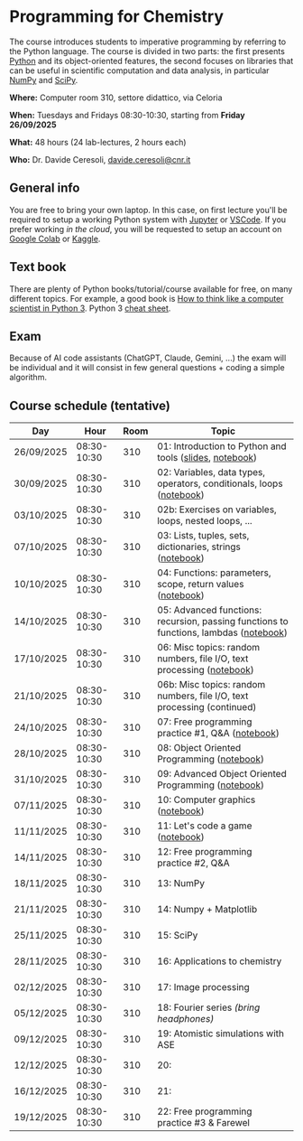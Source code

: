 # Programming for Chemistry
The course introduces students to imperative programming by referring to the Python language.
The course is divided in two parts: the first presents [Python](https://www.python.org) and its object-oriented features,
the second focuses on libraries that can be useful in scientific computation and data analysis,
in particular [NumPy](https://numpy.org) and [SciPy](https://scipy.org).

**Where:** Computer room 310, settore didattico, via Celoria

**When:**  Tuesdays and Fridays 08:30-10:30, starting from **Friday 26/09/2025**

**What:**  48 hours (24 lab-lectures, 2 hours each)

**Who:**   Dr. Davide Ceresoli, [davide.ceresoli@cnr.it](mailto:davide.ceresoli@cnr.it)

## General info
You are free to bring your own laptop. In this case, on first lecture you'll be required to setup
a working Python system with [Jupyter](https://jupyter.org) or [VSCode](https://code.visualstudio.com).
If you prefer working *in the cloud*, you will be requested to setup an account on [Google Colab](https://colab.research.google.com/) or [Kaggle](https://www.kaggle.com/).

## Text book
There are plenty of Python books/tutorial/course available for free, on many different topics.
For example, a good book is [How to think like a computer scientist in Python 3](https://openbookproject.net/thinkcs/python/english3e/). Python 3 [cheat sheet](python3-cheat-sheet-en-latest.pdf).

## Exam
Because of AI code assistants (ChatGPT, Claude, Gemini, ...) the exam will be individual and it will
consist in few general questions + coding a simple algorithm.

## Course schedule (tentative)

| Day  | Hour  | Room  | Topic  |
|---|---|---|---|
| 26/09/2025  | 08:30-10:30  | 310  | 01: Introduction to Python and tools ([slides](https://raw.githubusercontent.com/dceresoli/2025-Programming/main/lec01-slides/lec01-slides.pdf), [notebook](lec01.zip)) |
| 30/09/2025  | 08:30-10:30  | 310  | 02: Variables, data types, operators, conditionals, loops ([notebook](lec02.zip)) |
| 03/10/2025  | 08:30-10:30  | 310  | 02b: Exercises on variables, loops, nested loops, ... |
| 07/10/2025  | 08:30-10:30  | 310  | 03: Lists, tuples, sets, dictionaries, strings ([notebook](lec03.zip)) |
| 10/10/2025  | 08:30-10:30  | 310  | 04: Functions: parameters, scope, return values ([notebook](lec04.zip)) |
| 14/10/2025  | 08:30-10:30  | 310  | 05: Advanced functions: recursion, passing functions to functions, lambdas ([notebook](lec05.zip)) |
| 17/10/2025  | 08:30-10:30  | 310  | 06: Misc topics: random numbers, file I/O, text processing ([notebook](lec06.zip)) |
| 21/10/2025  | 08:30-10:30  | 310  | 06b: Misc topics: random numbers, file I/O, text processing (continued) |
| 24/10/2025  | 08:30-10:30  | 310  | 07: Free programming practice #1, Q&A ([notebook](lec07.zip))  |
| 28/10/2025  | 08:30-10:30  | 310  | 08: Object Oriented Programming ([notebook](lec08.zip)) |
| 31/10/2025  | 08:30-10:30  | 310  | 09: Advanced Object Oriented Programming ([notebook](lec09.zip)) |
| 07/11/2025  | 08:30-10:30  | 310  | 10: Computer graphics ([notebook](lec10.zip)) |
| 11/11/2025  | 08:30-10:30  | 310  | 11: Let's code a game ([notebook](lec11.zip)) |
| 14/11/2025  | 08:30-10:30  | 310  | 12: Free programming practice #2, Q&A  |
| 18/11/2025  | 08:30-10:30  | 310  | 13: NumPy  |
| 21/11/2025  | 08:30-10:30  | 310  | 14: Numpy + Matplotlib  |
| 25/11/2025  | 08:30-10:30  | 310  | 15: SciPy  |
| 28/11/2025  | 08:30-10:30  | 310  | 16: Applications to chemistry  |
| 02/12/2025  | 08:30-10:30  | 310  | 17: Image processing |
| 05/12/2025  | 08:30-10:30  | 310  | 18: Fourier series *(bring headphones)* |
| 09/12/2025  | 08:30-10:30  | 310  | 19: Atomistic simulations with ASE |
| 12/12/2025  | 08:30-10:30  | 310  | 20: |
| 16/12/2025  | 08:30-10:30  | 310  | 21: |
| 19/12/2025  | 08:30-10:30  | 310  | 22: Free programming practice #3 & Farewel |


